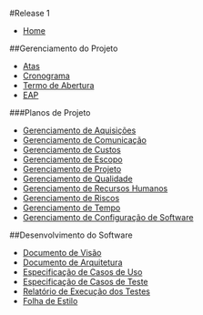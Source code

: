 #Release 1

* [Home](https://github.com/fga-gpp-mds/2016.2-Time05-SalasFGA/wiki/)

##Gerenciamento do Projeto
* [Atas](https://github.com/fga-gpp-mds/2016.2-Time05/wiki/Atas)
* [Cronograma](https://github.com/fga-gpp-mds/2016.2-Time05/wiki/Cronograma)
* [Termo de Abertura](https://github.com/fga-gpp-mds/2016.2-Time05/wiki/Termo-de-Abertura)
* [EAP](https://github.com/fga-gpp-mds/2016.2-Time05/wiki/EAP)

###Planos de Projeto
* [Gerenciamento de Aquisições](https://github.com/fga-gpp-mds/2016.2-Time05/wiki/Gerenciamento-de-Aquisições)
* [Gerenciamento de Comunicação](https://github.com/fga-gpp-mds/2016.2-Time05/wiki/Gerenciamento-de-Comunicação)
* [Gerenciamento de Custos](https://github.com/fga-gpp-mds/2016.2-Time05/wiki/Gerenciamento-de-Custos)
* [Gerenciamento de Escopo](https://github.com/fga-gpp-mds/2016.2-Time05/wiki/Gerenciamento-de-Escopo)
* [Gerenciamento de Projeto](https://github.com/fga-gpp-mds/2016.2-Time05/wiki/Gerenciamento-de-Projeto)
* [Gerenciamento de Qualidade](https://github.com/fga-gpp-mds/2016.2-Time05/wiki/Gerenciamento-de-Qualidade)
* [Gerenciamento de Recursos Humanos](https://github.com/fga-gpp-mds/2016.2-Time05/wiki/Gerenciamento-de-Recursos-Humanos)
* [Gerenciamento de Riscos](https://github.com/fga-gpp-mds/2016.2-Time05/wiki/Gerenciamento-de-Riscos)
* [Gerenciamento de Tempo](https://github.com/fga-gpp-mds/2016.2-Time05/wiki/Gerenciamento-de-Tempo)
* [Gerenciamento de Configuração de Software](https://github.com/fga-gpp-mds/2016.2-SAS_FGA/wiki/Plano-de-GCS)

##Desenvolvimento do Software
* [Documento de Visão](https://github.com/fga-gpp-mds/2016.2-Time05/wiki/Documento-de-Visão)
* [Documento de Arquitetura](https://github.com/fga-gpp-mds/2016.2-Time05/wiki/Documento-de-Arquitetura)
* [Especificação de Casos de Uso](https://github.com/fga-gpp-mds/2016.2-Time05/wiki/Especificação-de-Casos-de-Uso)
* [Especificação de Casos de Teste](https://github.com/fga-gpp-mds/2016.2-Time05/wiki/Especificação-de-Casos-de-Teste)
* [Relatório de Execução dos Testes](https://github.com/fga-gpp-mds/2016.2-Time05/wiki/Relatório-de-Execução-dos-Teste)
* [Folha de Estilo](https://github.com/fga-gpp-mds/2016.2-Time05/wiki/Folha-de-Estilo)